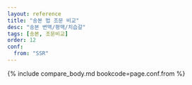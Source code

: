```yaml
---
layout: reference
title: "송본 법 조문 비교"
desc: "송본 변맥/평맥/치습갈"
tags: [송본, 조문비교]
order: 12
conf:
  from: "SSR"
---
```


{% include compare_body.md bookcode=page.conf.from %}
